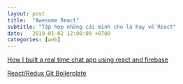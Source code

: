 ```yaml
---
layout: post
title:  "Awesome React"
subtitle: "Tập hợp những cái mình cho là hay về React"
date:   2019-01-02 12:00:00 +0700
categories: [web]
---
```


[How I built a real time chat app using react and firebase](https://hackernoon.com/https-medium-com-sargupta-how-i-built-a-real-time-chat-app-using-react-and-firebase-dc8690bf41f7)

[React/Redux Git Boilerplate](https://github.com/buckyroberts/React-Redux-Boilerplate)